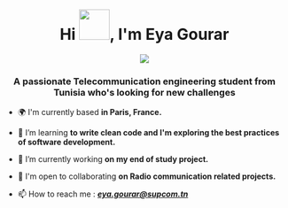 <h1 align="center">Hi <img src="https://github.com/mitul3737/mitul3737/blob/main/Wave.gif" height="55px" width="55px">, I'm Eya Gourar</h1>

<p align="center"><img src="https://readme-typing-svg.herokuapp.com?color=E22FE4&width=380&height=45&lines=Nice+To+Meet+You+...;Welcome+To+My+GitHub+Profile...&center=true"></a>
</p>

<h3 align="center">A passionate Telecommunication engineering student from Tunisia who's looking for new challenges</h3>

- 🌍 I'm currently based **in Paris, France.**

- 🌱 I’m learning **to write clean code and I'm exploring the best practices of software development.**

- 🔭 I’m currently working **on my end of study project.**

- 🤝 I'm open to collaborating **on Radio communication related projects.**

- 📫 How to reach me : ***eya.gourar@supcom.tn***


</div>



